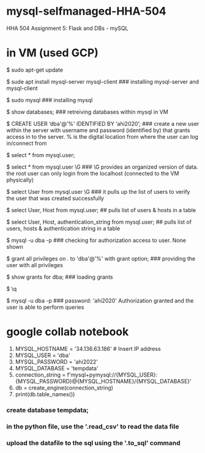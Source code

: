 # mysql-selfmanaged-HHA-504
HHA 504 Assignment 5: Flask and DBs - mySQL





# in VM (used GCP)

$ sudo apt-get update  

$ sude apt install mysql-server mysql-client  ### installing mysql-server and mysql-client

$ sudo mysql ### installing mysql  

$ show databases; ### retreiving databases within mysql in VM

$ CREATE USER ‘dba'@'%' IDENTIFIED BY ‘ahi2020’; ### create a new user within the server with username and password (identified by) that grants access in to the server. % is the digital location from where the user can log in/connect from

$ select * from mysql.user;

$ select * from mysql.user \G ### \G provides an organized version of data. the root user can only login from the localhost (connected to the VM physically)

$ select User from mysql.user \G ### it pulls up the list of users to verify the user that was created successfully

$ select User, Host from mysql.user; ## pulls list of users & hosts in a table

$ select User, Host, authentication_string from mysql.user; ## pulls list of users, hosts & authentication string in a table

$ mysql -u dba -p ### checking for authorization access to user. None shown

$ grant all privileges on *.* to 'dba'@'%' with grant option; ### providing the user with all privileges

$ show grants for dba; ### loading grants

$ \q

$ mysql -u dba -p ### password: 'ahi2020' Authorization granted and the user is able to perform queries 


# google collab notebook
1. MYSQL_HOSTNAME = '34.136.63.186' # Insert IP address 
2. MYSQL_USER = 'dba'
3. MYSQL_PASSWORD = 'ahi2022'
4. MYSQL_DATABASE = 'tempdata'
5. connection_string = f'mysql+pymysql://{MYSQL_USER}:{MYSQL_PASSWORD}@{MYSQL_HOSTNAME}/{MYSQL_DATABASE}'
6. db = create_engine(connection_string)
7. print(db.table_names())

### create database tempdata;
### in the python file, use the '.read_csv' to read the data file
### upload the datafile to the sql using the '.to_sql' command
